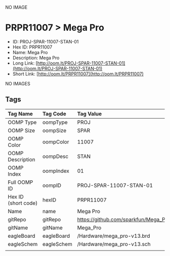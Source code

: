 


  
NO IMAGE  
# PRPR11007 > Mega Pro

- ID: PROJ-SPAR-11007-STAN-01
- Hex ID: PRPR11007
- Name: Mega Pro
- Description: Mega Pro
- Long Link: [http://oom.lt/PROJ-SPAR-11007-STAN-01](http://oom.lt/PROJ-SPAR-11007-STAN-01)
- Short Link: [http://oom.lt/PRPR11007](http://oom.lt/PRPR11007)
  
NO IMAGES  
## Tags
  

|Tag Name|Tag Code|Tag Value|
| :--- | :--- | :--- |
|OOMP Type|oompType|PROJ|
|OOMP Size|oompSize|SPAR|
|OOMP Color|oompColor|11007|
|OOMP Description|oompDesc|STAN|
|OOMP Index|oompIndex|01|
|Full OOMP ID|oompID|PROJ-SPAR-11007-STAN-01|
|Hex ID (short code)|hexID|PRPR11007|
|Name|name|Mega Pro|
|gitRepo|gitRepo|https://github.com/sparkfun/Mega_Pro|
|gitName|gitName|Mega_Pro|
|eagleBoard|eagleBoard|/Hardware/mega_pro-v13.brd|
|eagleSchem|eagleSchem|/Hardware/mega_pro-v13.sch|
||||
